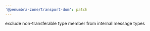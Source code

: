 ```yaml
---
'@penumbra-zone/transport-dom': patch
---
```


exclude non-transferable type member from internal message types
